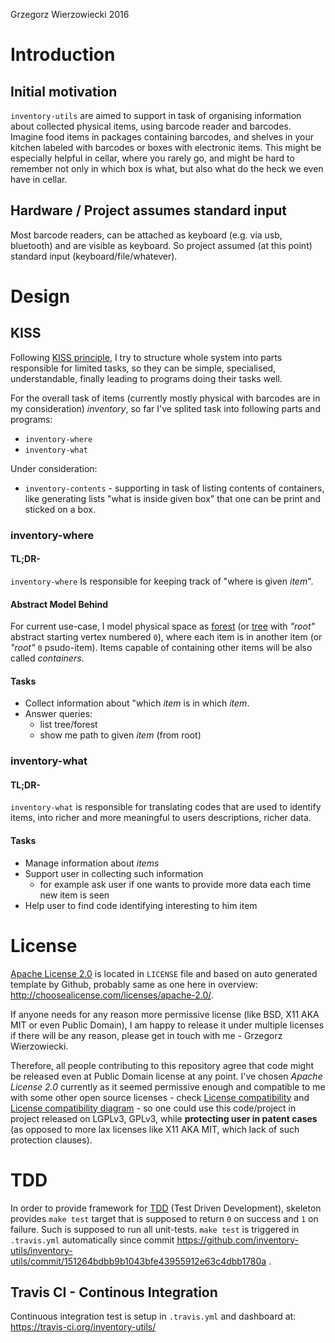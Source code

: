 Grzegorz Wierzowiecki 2016

# Introduction

## Initial motivation

`inventory-utils` are aimed to support in task of organising information about collected physical items, using barcode reader and barcodes. Imagine food items in packages containing barcodes, and shelves in your kitchen labeled with barcodes or boxes with electronic items. This might be especially helpful in cellar, where you rarely go, and might be hard to remember not only in which box is what, but also what do the heck we even have in cellar.

## Hardware / Project assumes standard input

Most barcode readers, can be attached as keyboard (e.g. via usb, bluetooth) and are visible as keyboard. So project assumed (at this point) standard input (keyboard/file/whatever).

# Design

## KISS

Following [KISS principle], I try to structure whole system into parts responsible for limited tasks, so they can be simple, specialised, understandable, finally leading to programs doing their tasks well.

For the overall task of items (currently mostly physical with barcodes are in my consideration) *inventory*, so far I've splited task into following parts and programs:

* `inventory-where`
* `inventory-what`

Under consideration:

* `inventory-contents` - supporting in task of listing contents of containers, like generating lists "what is inside given box" that one can be print and sticked on a box.

### inventory-where

#### TL;DR-

`inventory-where` Is responsible for keeping track of "where is given *item*".

#### Abstract Model Behind

For current use-case, I model physical space as [forest][Tree (graph theory)] (or [tree][Tree (graph theory)] with *"root"* abstract starting vertex numbered `0`), where each item is in another item (or *"root"* `0` psudo-item). Items capable of containing other items will be also called *containers*.

#### Tasks

* Collect information about "which *item* is in which *item*.
* Answer queries:
  * list tree/forest
  * show me path to given *item* (from root)

### inventory-what

#### TL;DR-

`inventory-what` is responsible for translating codes that are used to identify items, into richer and more meaningful to users descriptions, richer data.

#### Tasks

* Manage information about *items*
* Support user in collecting such information
  * for example ask user if one wants to provide more data each time new item is seen
* Help user to find code identifying interesting to him item

# License

[Apache License 2.0] is located in `LICENSE` file and based on auto generated template by Github, probably same as one here in overview: http://choosealicense.com/licenses/apache-2.0/.

If anyone needs for any reason more permissive license (like BSD, X11 AKA MIT or even Public Domain), I am happy to release it under multiple licenses if there will be any reason, please get in touch with me - Grzegorz Wierzowiecki.

Therefore, all people contributing to this repository agree that code might be released even at Public Domain license at any point. I've chosen *Apache License 2.0* currently as it seemed permissive enough and compatible to me with some other open source licenses - check [License compatibility] and [License compatibility diagram] - so one could use this code/project in project released on LGPLv3, GPLv3, while **protecting user in patent cases** (as opposed to more lax licenses like X11 AKA MIT, which lack of such protection clauses).

[Apache License 2.0]: http://www.apache.org/licenses/LICENSE-2.0.html

# TDD

In order to provide framework for [TDD] (Test Driven Development), skeleton provides `make test` target that is supposed to return `0` on success and `1` on failure. Such is supposed to run all unit-tests. `make test` is triggered in `.travis.yml` automatically since commit https://github.com/inventory-utils/inventory-utils/commit/151264bdbb9b1043bfe43955912e63c4dbb1780a .

## Travis CI - Continous Integration

Continuous integration test is setup in `.travis.yml` and dashboard at: https://travis-ci.org/inventory-utils/

[KISS principle]: https://en.wikipedia.org/wiki/KISS_principle
[License compatibility diagram]: https://en.wikipedia.org/wiki/File:Floss-license-slide-image.png
[License compatibility]: https://en.wikipedia.org/wiki/License_compatibility
[TDD]: https://en.wikipedia.org/wiki/Test-driven_development
[Tree (graph theory)]: https://en.wikipedia.org/wiki/Tree_(graph_theory)
